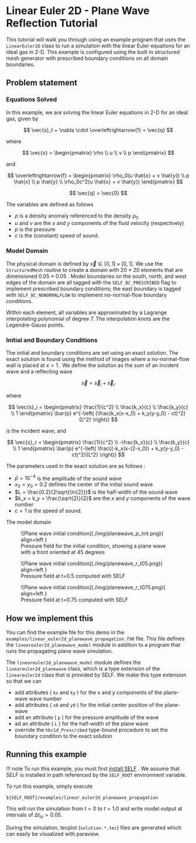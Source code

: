 # Linear Euler 2D - Plane Wave Reflection Tutorial
This tutorial will walk you through using an example program that uses the `LinearEuler2D` class to run a simulation with the linear Euler equations for an ideal gas in 2-D. This example is configured using the built in structured mesh generator with prescribed boundary conditions on all domain boundaries.

## Problem statement

### Equations Solved
In this example, we are solving the linear Euler equations in 2-D for an ideal gas, given by

$$
  \vec{s}_t + \nabla \cdot \overleftrightarrow{f} = \vec{q}
$$

where


$$
    \vec{s} = 
    \begin{pmatrix}
    \rho \\ 
    u \\ 
    v \\ 
    p
    \end{pmatrix}
$$

and

$$
    \overleftrightarrow{f} = 
    \begin{pmatrix}
    \rho_0(u \hat{x} + v \hat{y}) \\
    p \hat{x} \\
    p \hat{y} \\
    \rho_0c^2(u \hat{x} + v \hat{y})
    \end{pmatrix}
$$

$$
    \vec{q} = \vec{0}
$$ 



The variables are defined as follows

* $\rho$ is a density anomaly referenced to the density $\rho_0$
* $u$ and $v$ are the $x$ and $y$ components of the fluid velocity (respectively)
* $p$ is the pressure
* $c$ is the (constant) speed of sound. 

### Model Domain
The physical domain is defined by $\vec{x} \in [0, 1]\times[0,1]$. We use the `StructuredMesh` routine to create a domain with 20 × 20 elements that are dimensioned 0.05 × 0.05 . Model boundaries on the south, north, and west edges of the domain are all tagged with the `SELF_BC_PRESCRIBED` flag to implement prescribed boundary conditions; the east boundary is tagged with `SELF_BC_NONORMALFLOW` to implement no-normal-flow boundary conditions.

Within each element, all variables are approximated by a Lagrange interpolating polynomial of degree 7. The interpolation knots are the Legendre-Gauss points.


### Initial and Boundary Conditions
The initial and boundary conditions are set using an exact solution. The exact solution is found using the method of images where a no-normal-flow wall is placed at $x=1$ . We define the solution as the sum of an incident wave and a reflecting wave

$$
\vec{s} = \vec{s}_i + \vec{s}_r
$$

where

$$
    \vec{s}_i = 
    \begin{pmatrix}
    \frac{1}{c^2} \\
    \frac{k_x}{c} \\ 
    \frac{k_y}{c} \\ 
    1
    \end{pmatrix} \bar{p} e^{-\left( (\frac{k_x(x-x_0) + k_y(y-y_0) - ct)^2}{L^2} \right)}
$$

is the incident wave, and

$$
    \vec{s}_r = 
    \begin{pmatrix}
    \frac{1}{c^2} \\
    -\frac{k_x}{c} \\ 
    \frac{k_y}{c} \\ 
    1
    \end{pmatrix} \bar{p} e^{-\left( \frac{(-k_x(x-(2-x_0)) + k_y(y-y_0) - ct)^2}{L^2} \right)}
$$

The parameters used in the exact solution are as follows : 

* $\bar{p} = 10^{-4}$ is the amplitude of the sound wave
* $x_0 = y_0 = 0.2$ defines the center of the initial sound wave
* $L = \frac{0.2}{2\sqrt{\ln{2}}}$ is the half-width of the sound wave
* $k_x = k_y = \frac{\sqrt{2}}{2}$ are the $x$ and $y$ components of the wave number
* $c = 1$ is the speed of sound.

The model domain
<figure markdown>
![Plane wave initial condition](./img/planewave_p_init.png){ align=left }
  <figcaption>Pressure field for the initial condition, showing a plane wave with a front oriented at 45 degrees</figcaption>
</figure>

<figure markdown>
![Plane wave initial condition](./img/planewave_r_t05.png){ align=left }
  <figcaption>Pressure field at t=0.5 computed with SELF</figcaption>
</figure>

<figure markdown>
![Plane wave initial condition](./img/planewave_r_t075.png){ align=left }
  <figcaption>Pressure field at t=0.75 computed with SELF</figcaption>
</figure>

## How we implement this
You can find the example file for this demo in the `examples/linear_euler2d_planewave_propagation.f90` file. This file defines the `lineareuler2d_planewave_model` module in addition to a program that runs the propagating plane wave simulation.


The `lineareuler2d_planewave_model` module defines the `lineareuler2d_planewave` class, which is a type extension of the `lineareuler2d` class that is provided by SELF. We make this type extension so that we can 

* add attributes ( `kx` and `ky` ) for the x and y components of the plane-wave wave number
* add attributes ( `x0` and `y0` ) for the initial center position of the plane-wave
* add an attribute ( `p` ) for the pressure amplitude of the wave
* ad an attribute ( `L` ) for the half-width of the plane wave
* override the `hbc1d_Prescribed` type-bound procedure to set the boundary condition to the exact solution

## Running this example

!!! note
    To run this example, you must first [install SELF](../../GettingStarted/install.md) . We assume that SELF is installed in path referenced by the `SELF_ROOT` environment variable.


To run this example, simply execute

```shell
${SELF_ROOT}/examples/linear_euler2d_planewave_propagation
```

This will run the simulation from $t=0$ to $t=1.0$ and write model output at intervals of $Δ t_{io} = 0.05$.

During the simulation, tecplot (`solution.*.tec`) files are generated which can easily be visualized with paraview.